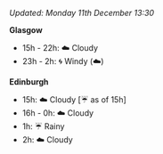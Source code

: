 *Updated: Monday 11th December 13:30*

**Glasgow**

* 15h - 22h: :cloud: Cloudy
* 23h - 2h: :cyclone: Windy (:cloud:)

**Edinburgh**

* 15h: :cloud: Cloudy [:umbrella: as of 15h]
* 16h - 0h: :cloud: Cloudy
* 1h: :umbrella: Rainy
* 2h: :cloud: Cloudy
